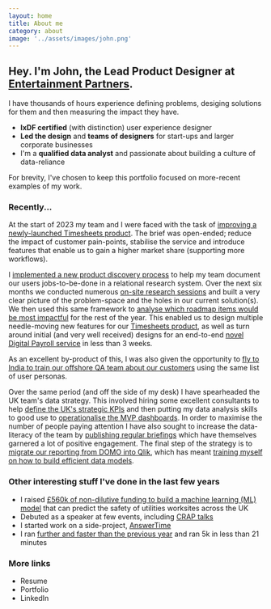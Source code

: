 ```yaml
---
layout: home
title: About me
category: about
image: '../assets/images/john.png'
--- 
```


## Hey. I'm John, the Lead Product Designer at [Entertainment Partners](0).

I have thousands of hours experience defining problems, desiging solutions for them and then measuring the impact they have. 
* **IxDF certified** (with distinction) user experience designer
* **Led the design** and **teams of designers** for start-ups and larger corporate businesses
* I'm a **qualified data analyst** and passionate about building a culture of data-reliance

For brevity, I've chosen to keep this portfolio focused on more-recent examples of my work.

### Recently...
At the start of 2023 my team and I were faced with the task of [improving a newly-launched Timesheets product](1). The brief was open-ended; reduce the impact of customer pain-points, stabilise the service and introduce features that enable us to gain a higher market share (supporting more workflows).

I [implemented a new product discovery process](2) to help my team document our users jobs-to-be-done in a relational research system. Over the next six months we conducted numerous [on-site research sessions](3) and built a very clear picture of the problem-space and the holes in our current solution(s). We then used this same framework to [analyse which roadmap items would be most impactful](4) for the rest of the year. This enabled us to design multiple needle-moving new features for our [Timesheets product](1), as well as turn around initial (and very well received) designs for an end-to-end [novel Digital Payroll service](5) in less than 3 weeks. 

As an excellent by-product of this, I was also given the opportunity to [fly to India to train our offshore QA team about our customers](6) using the same list of user personas.

Over the same period (and off the side of my desk) I have spearheaded the UK team's data strategy. This involved hiring some excellent consultants to help [define the UK's strategic KPIs](7) and then putting my data analysis skills to good use to [operationalise the MVP dashboards](8). In order to maximise the number of people paying attention I have also sought to increase the data-literacy of the team by [publishing regular briefings](9) which have themselves garnered a lot of positive engagement. The final step of the strategy is to [migrate our reporting from DOMO into Qlik](10), which has meant [training myself on how to build efficient data models](11).  

### Other interesting stuff I've done in the last few years
* I raised [£560k of non-dilutive funding to build a machine learning (ML) model](14) that can predict the safety of utilities worksites across the UK
* Debuted as a speaker at few events, including [CRAP talks](12)
* I started work on a side-project, [AnswerTime](13)
* I ran [further and faster than the previous year](15) and ran 5k in less than 21 minutes

### More links
* Resume
* Portfolio
* LinkedIn


[0]: http://www.ep.com
[1]: / 
[2]: /
[3]: /
[4]: /
[5]: /
[6]: /
[7]: /
[8]: /
[9]: /
[10]: /
[11]: /
[12]: /
[13]: /
[14]: /
[15]: /
